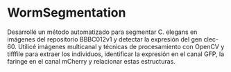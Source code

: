# WormSegmentation
Desarrollé un método automatizado para segmentar C. elegans en imágenes del repositorio BBBC012v1 y detectar la expresión del gen clec-60. Utilicé imágenes multicanal y técnicas de procesamiento con OpenCV y tifffile para extraer los individuos, identificar la expresión en el canal GFP, la faringe en el canal mCherry y relacionar estas estructuras.
